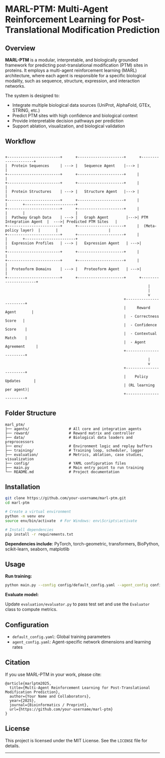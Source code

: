 
# MARL-PTM: Multi-Agent Reinforcement Learning for Post-Translational Modification Prediction

## Overview

**MARL-PTM** is a modular, interpretable, and biologically grounded framework for predicting post-translational modification (PTM) sites in proteins. It employs a multi-agent reinforcement learning (MARL) architecture, where each agent is responsible for a specific biological modality, such as sequence, structure, expression, and interaction networks.

The system is designed to:
- Integrate multiple biological data sources (UniProt, AlphaFold, GTEx, STRING, etc.)
- Predict PTM sites with high confidence and biological context
- Provide interpretable decision pathways per prediction
- Support ablation, visualization, and biological validation

## Workflow


```

+------------------------+      +---------------------+      +---------------------+      
|  Protein Sequences     | ---> |   Sequence Agent    |---> |                       |      
+------------------------+      +---------------------+     |                       |      
+------------------------+      +---------------------+     |                       |      
|  Protein Structures    | ---> |   Structure Agent   |---> |                       |     
+------------------------+      +---------------------+     |                       |       +-----------------------+
+------------------------+      +---------------------+     |                       |       |                       |
|  Pathway Graph Data    | ---> |   Graph Agent        |--->| PTM Integration Agent  |  --->| Predicted PTM Sites   |
+------------------------+      +---------------------+     |  (Meta-policy layer)  |       |                       |
+------------------------+      +---------------------+     |                       |       +-----------------------+
|  Expression Profiles   | ---> |   Expression Agent   | --->|                      |    
+------------------------+      +---------------------+     |                       |      
+------------------------+      +---------------------+     |                       |     
|  Proteoform Domains    | ---> |   Proteoform Agent   | --->|                      |      
+------------------------+      +---------------------+      +----------------------+     
                                                                 |
                                                                 |
                                                                 v
                                                      +------------------------+
                                                      |     Reward Agent       |
                                                      |  - Correctness Score   |
                                                      |  - Confidence Score    |
                                                      |  - Contextual Match    |
                                                      |  - Agent Agreement     |
                                                      +------------------------+
                                                                 |
                                                                 v
                                                      +------------------------+
                                                      |    Policy Updates      |
                                                      | (RL learning per agent)|
                                                      +------------------------+
```


## Folder Structure

```
marl_ptm/
├── agents/                  # All core and integration agents
├── reward/                  # Reward matrix and controller
├── data/                    # Biological data loaders and preprocessors
├── env/                     # Environment logic and replay buffers
├── training/                # Training loop, scheduler, logger
├── evaluation/              # Metrics, ablation, case studies, visualization
├── config/                  # YAML configuration files
├── main.py                  # Main entry point to run training
└── README.md                # Project documentation
```

## Installation

```bash
git clone https://github.com/your-username/marl-ptm.git
cd marl-ptm

# Create a virtual environment
python -m venv env
source env/bin/activate  # For Windows: env\Scripts\activate

# Install dependencies
pip install -r requirements.txt
```

**Dependencies include**: PyTorch, torch-geometric, transformers, BioPython, scikit-learn, seaborn, matplotlib

## Usage

**Run training:**

```bash
python main.py --config config/default_config.yaml --agent_config config/agent_config.yaml
```

**Evaluate model:**

Update `evaluation/evaluator.py` to pass test set and use the `Evaluator` class to compute metrics.

## Configuration

* `default_config.yaml`: Global training parameters
* `agent_config.yaml`: Agent-specific network dimensions and learning rates

## Citation

If you use MARL-PTM in your work, please cite:

```
@article{marlptm2025,
  title={Multi-Agent Reinforcement Learning for Post-Translational Modification Prediction},
  author={Your Name and Collaborators},
  year={2025},
  journal={Bioinformatics / Preprint},
  url={https://github.com/your-username/marl-ptm}
}
```

## License

This project is licensed under the MIT License. See the `LICENSE` file for details.

----
